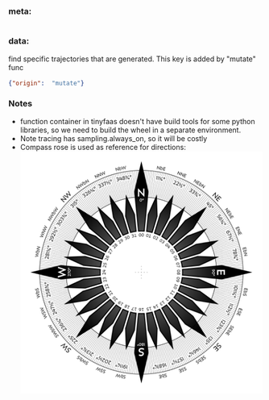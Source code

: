 ### meta:
```json

```

### data:
find specific trajectories that are generated. This key is added by "mutate" func
```json
{"origin":  "mutate"}
```

### Notes
- function container in tinyfaas doesn't have build tools for some python libraries, so we need to build the wheel in a separate environment.
- Note tracing has sampling.always_on, so it will be costly
- Compass rose is used as reference for directions:
![Compass Rose](Compass-rose-32-pt.svg)